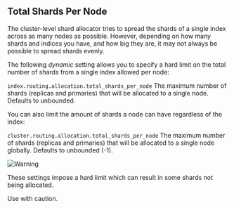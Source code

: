 ## Total Shards Per Node

The cluster-level shard allocator tries to spread the shards of a single index across as many nodes as possible. However, depending on how many shards and indices you have, and how big they are, it may not always be possible to spread shards evenly.

The following _dynamic_ setting allows you to specify a hard limit on the total number of shards from a single index allowed per node:

`index.routing.allocation.total_shards_per_node`
     The maximum number of shards (replicas and primaries) that will be allocated to a single node. Defaults to unbounded. 

You can also limit the amount of shards a node can have regardless of the index:

`cluster.routing.allocation.total_shards_per_node`
     The maximum number of shards (replicas and primaries) that will be allocated to a single node globally. Defaults to unbounded (-1). 

![Warning](https://www.elastic.co/guide/en/elasticsearch/reference/current/images/icons/warning.png)

These settings impose a hard limit which can result in some shards not being allocated.

Use with caution.
